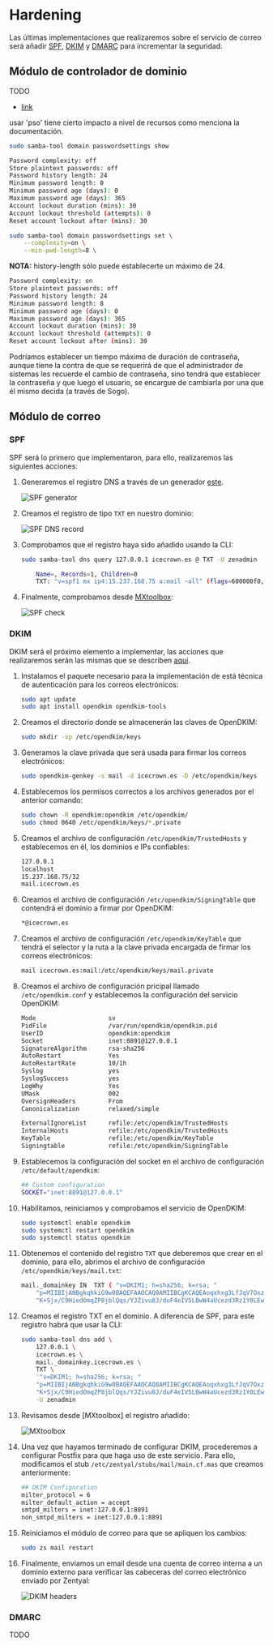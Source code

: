 # Hardening

Las últimas implementaciones que realizaremos sobre el servicio de correo será añadir [SPF], [DKIM] y [DMARC] para incrementar la seguridad.

[SPF]: https://www.dmarcanalyzer.com/es/spf-3/
[DKIM]: https://www.dmarcanalyzer.com/es/dkim-3/
[DMARC]: https://www.dmarcanalyzer.com/es/dmarc-3/

## Módulo de controlador de dominio

TODO

* [link](https://wiki.samba.org/index.php/Password_Settings_Objects)

usar 'pso' tiene cierto impacto a nivel de recursos como menciona la documentación.

```sh
sudo samba-tool domain passwordsettings show
```

```sh
Password complexity: off
Store plaintext passwords: off
Password history length: 24
Minimum password length: 0
Minimum password age (days): 0
Maximum password age (days): 365
Account lockout duration (mins): 30
Account lockout threshold (attempts): 0
Reset account lockout after (mins): 30
```

```sh
sudo samba-tool domain passwordsettings set \
    --complexity=on \
    --min-pwd-length=8 \
```

**NOTA:** history-length sólo puede establecerte un máximo de 24.

```sh
Password complexity: on
Store plaintext passwords: off
Password history length: 24
Minimum password length: 8
Minimum password age (days): 0
Maximum password age (days): 365
Account lockout duration (mins): 30
Account lockout threshold (attempts): 0
Reset account lockout after (mins): 30
```

Podríamos establecer un tiempo máximo de duración de contraseña, aunque tiene la contra de que se requerirá de que el administrador de sistemas les recuerde el cambio de contraseña, sino tendrá que establecer la contraseña y que luego el usuario, se encargue de cambiarla por una que él mismo decida (a través de Sogo).

## Módulo de correo

### SPF

SPF será lo primero que implementaron, para ello, realizaremos las siguientes acciones:

1. Generaremos el registro DNS a través de un generador [este](https://www.spfwizard.net/).

    ![SPF generator](images/zentyal/mail-spf.png "SPF generator")

2. Creamos el registro de tipo `TXT` en nuestro dominio:

    ![SPF DNS record](images/zentyal/mail-spf_record.png "SPF DNS record")

3. Comprobamos que el registro haya sido añadido usando la CLI:

    ```bash
    sudo samba-tool dns query 127.0.0.1 icecrown.es @ TXT -U zenadmin

        Name=, Records=1, Children=0
        TXT: "v=spf1 mx ip4:15.237.168.75 a:mail ~all" (flags=600000f0, serial=15, ttl=259200)
    ```

4. Finalmente, comprobamos desde [MXtoolbox](https://mxtoolbox.com/spf.aspx):

    ![SPF check](images/zentyal/mail-spf_mxtoolbox.png "SPF check")

### DKIM

DKIM será el próximo elemento a implementar, las acciones que realizaremos serán las mismas que se describen [aquí](https://doc.zentyal.org/es/mail.html#securizacion-del-servidor-de-correo).

1. Instalamos el paquete necesario para la implementación de está técnica de autenticación para los correos electrónicos:

    ```bash
    sudo apt update
    sudo apt install opendkim opendkim-tools
    ```

2. Creamos el directorio donde se almacenerán las claves de OpenDKIM:

    ```bash
    sudo mkdir -vp /etc/opendkim/keys
    ```

3. Generamos la clave privada que será usada para firmar los correos electrónicos:

    ```bash
    sudo opendkim-genkey -s mail -d icecrown.es -D /etc/opendkim/keys
    ```

4. Establecemos los permisos correctos a los archivos generados por el anterior comando:

    ```bash
    sudo chown -R opendkim:opendkim /etc/opendkim/
    sudo chmod 0640 /etc/opendkim/keys/*.private
    ```

5. Creamos el archivo de configuración `/etc/opendkim/TrustedHosts` y establecemos en él, los dominios e IPs confiables:

    ```bash
    127.0.0.1
    localhost
    15.237.168.75/32
    mail.icecrown.es
    ```

6. Creamos el archivo de configuración `/etc/opendkim/SigningTable` que contendrá el dominio a firmar por OpenDKIM:

    ```bash
    *@icecrown.es
    ```

7. Creamos el archivo de configuración `/etc/opendkim/KeyTable` que tendrá el selector y la ruta a la clave privada encargada de firmar los correos electrónicos:

    ```bash
    mail icecrown.es:mail:/etc/opendkim/keys/mail.private
    ```

8. Creamos el archivo de configuración pricipal llamado `/etc/opendkim.conf` y establecemos la configuración del servicio OpenDKIM:

    ```bash
    Mode                    sv
    PidFile                 /var/run/opendkim/opendkim.pid
    UserID                  opendkim:opendkim
    Socket                  inet:8891@127.0.0.1
    SignatureAlgorithm      rsa-sha256
    AutoRestart             Yes
    AutoRestartRate         10/1h
    Syslog                  yes
    SyslogSuccess           yes
    LogWhy                  Yes
    UMask                   002
    OversignHeaders         From
    Canonicalization        relaxed/simple

    ExternalIgnoreList      refile:/etc/opendkim/TrustedHosts
    InternalHosts           refile:/etc/opendkim/TrustedHosts
    KeyTable                refile:/etc/opendkim/KeyTable
    Signingtable            refile:/etc/opendkim/SigningTable
    ```

9. Establecemos la configuración del socket en el archivo de configuración `/etc/default/opendkim`:

    ```bash
    ## Custom configuration
    SOCKET="inet:8891@127.0.0.1"
    ```

10. Habilitamos, reiniciamos y comprobamos el servicio de OpenDKIM:

    ```bash
    sudo systemctl enable opendkim
    sudo systemctl restart opendkim
    sudo systemctl status opendkim
    ```

11. Obtenemos el contenido del registro `TXT` que deberemos que crear en el dominio, para ello, abrimos el archivo de configuración `/etc/opendkim/keys/mail.txt`:

    ```bash
    mail._domainkey	IN	TXT	( "v=DKIM1; h=sha256; k=rsa; "
        "p=MIIBIjANBgkqhkiG9w0BAQEFAAOCAQ8AMIIBCgKCAQEAoqxhxg3LfJqV7OxzD6u38H14HlKUUINI6jVyLnYY2gUN/jCfMGvkz//Tx6twdLOxMkGUKwKajShcgZFQn9S1v2VaC/WfL64bo6L/c7EdOsqimSY9ftmzyre5WwHMskA9TUhlQHtBeCoJOWtX1mxMqks34D5b2uMMgfGqYdJ8IgeOTUcNTEH98TcfE65evfNq21Gr5t+DYBs20o"
        "K+Sjx/C9HiedOmqZP8jblQqs/YJZivu8J/duF4eIV5LBwW4aUcezd3Rz1Y0LEwxyLCFQ3uCB3zuAsMuq2T4PpxpV+Lz2HfKj13wmBzGWfsSNlvdvlbzevcDarQAiUAE0be6BpBuQIDAQAB" )  ; ----- DKIM key mail for icecrown.es
    ```

12. Creamos el registro TXT en el dominio. A diferencia de SPF, para este registro habrá que usar la CLI:

    ```bash
    sudo samba-tool dns add \
        127.0.0.1 \
        icecrown.es \
        mail._domainkey.icecrown.es \
        TXT \
        '"v=DKIM1; h=sha256; k=rsa; "
        "p=MIIBIjANBgkqhkiG9w0BAQEFAAOCAQ8AMIIBCgKCAQEAoqxhxg3LfJqV7OxzD6u38H14HlKUUINI6jVyLnYY2gUN/jCfMGvkz//Tx6twdLOxMkGUKwKajShcgZFQn9S1v2VaC/WfL64bo6L/c7EdOsqimSY9ftmzyre5WwHMskA9TUhlQHtBeCoJOWtX1mxMqks34D5b2uMMgfGqYdJ8IgeOTUcNTEH98TcfE65evfNq21Gr5t+DYBs20o"
        "K+Sjx/C9HiedOmqZP8jblQqs/YJZivu8J/duF4eIV5LBwW4aUcezd3Rz1Y0LEwxyLCFQ3uCB3zuAsMuq2T4PpxpV+Lz2HfKj13wmBzGWfsSNlvdvlbzevcDarQAiUAE0be6BpBuQIDAQAB"' \
        -U zenadmin
    ```

13. Revisamos desde [MXtoolbox] el registro añadido:

    ![MXtoolbox](images/zentyal/mail-dkim_mxtoolbox.png "DKIM check")

14. Una vez que hayamos terminado de configurar DKIM, procederemos a configurar Postfix para que haga uso de este servicio. Para ello, modificamos el stub `/etc/zentyal/stubs/mail/main.cf.mas` que creamos anteriormente:

    ```bash
    ## DKIM Configuration
    milter_protocol = 6
    milter_default_action = accept
    smtpd_milters = inet:127.0.0.1:8891
    non_smtpd_milters = inet:127.0.0.1:8891
    ```

15. Reiniciamos el módulo de correo para que se apliquen los cambios:

    ```bash
    sudo zs mail restart
    ```

16. Finalmente, enviamos un email desde una cuenta de correo interna a un dominio externo para verificar las cabeceras del correo electrónico enviado por Zentyal:

    ![DKIM headers](images/zentyal/mail-dkim_mxtoolbox.png "DKIM headers")

### DMARC

TODO
